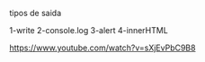 tipos de saida 

1-write
2-console.log
3-alert
4-innerHTML

https://www.youtube.com/watch?v=sXjEvPbC9B8